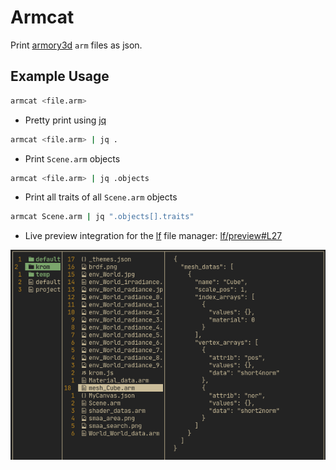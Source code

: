 # Armcat
Print [armory3d](https://armory3d.org/) `arm` files as json.


## Example Usage

```sh
armcat <file.arm>
```

- Pretty print using [jq](https://stedolan.github.io/jq/)
```sh
armcat <file.arm> | jq .
```

- Print `Scene.arm` objects
```sh
armcat <file.arm> | jq .objects
```

- Print all traits of all `Scene.arm` objects
```sh
armcat Scene.arm | jq ".objects[].traits"
```

- Live preview integration for the [lf](https://github.com/gokcehan/lf/) file manager: [lf/preview#L27](https://github.com/tong/dotfiles/blob/a9d3ea950464c2273d7262b5c2cf57d68af61402/lf/.config/lf/preview#L27)  

![](lf-armcat.png)

